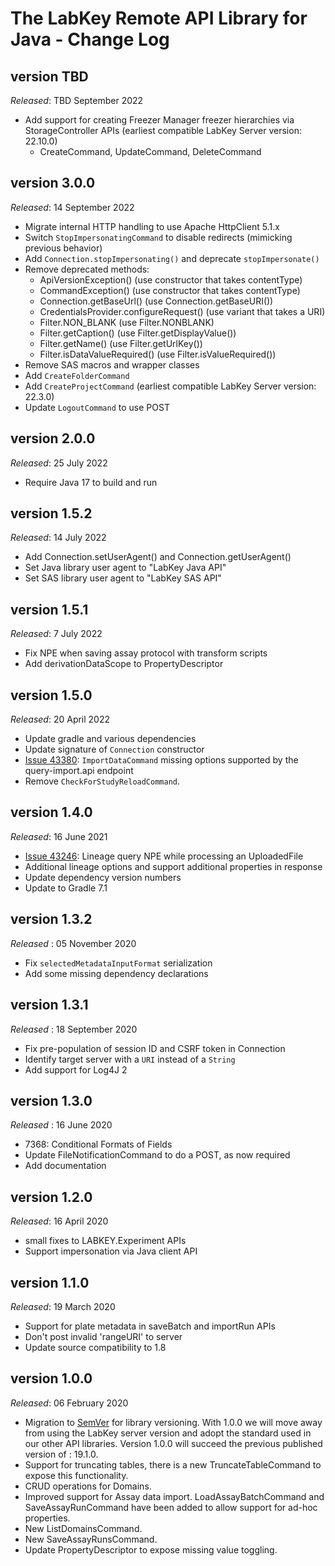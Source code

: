 # The LabKey Remote API Library for Java - Change Log

## version TBD
*Released*: TBD September 2022
* Add support for creating Freezer Manager freezer hierarchies via StorageController APIs (earliest compatible LabKey Server version: 22.10.0)
  * CreateCommand, UpdateCommand, DeleteCommand

## version 3.0.0
*Released*: 14 September 2022
* Migrate internal HTTP handling to use Apache HttpClient 5.1.x
* Switch `StopImpersonatingCommand` to disable redirects (mimicking previous behavior)
* Add `Connection.stopImpersonating()` and deprecate `stopImpersonate()`
* Remove deprecated methods:
  * ApiVersionException() (use constructor that takes contentType)
  * CommandException() (use constructor that takes contentType)
  * Connection.getBaseUrl() (use Connection.getBaseURI())
  * CredentialsProvider.configureRequest() (use variant that takes a URI)
  * Filter.NON_BLANK (use Filter.NONBLANK)
  * Filter.getCaption() (use Filter.getDisplayValue())
  * Filter.getName() (use Filter.getUrlKey())
  * Filter.isDataValueRequired() (use Filter.isValueRequired())
* Remove SAS macros and wrapper classes
* Add `CreateFolderCommand`
* Add `CreateProjectCommand` (earliest compatible LabKey Server version: 22.3.0)
* Update `LogoutCommand` to use POST

## version 2.0.0
*Released*: 25 July 2022
* Require Java 17 to build and run

## version 1.5.2
*Released*: 14 July 2022
* Add Connection.setUserAgent() and Connection.getUserAgent()
* Set Java library user agent to "LabKey Java API"
* Set SAS library user agent to "LabKey SAS API"

## version 1.5.1
*Released*: 7 July 2022
* Fix NPE when saving assay protocol with transform scripts
* Add derivationDataScope to PropertyDescriptor

## version 1.5.0
*Released*: 20 April 2022
* Update gradle and various dependencies
* Update signature of `Connection` constructor
* [Issue 43380](https://www.labkey.org/home/Developer/issues/issues-details.view?issueId=43380): `ImportDataCommand` missing options supported by the query-import.api endpoint
* Remove `CheckForStudyReloadCommand`.

## version 1.4.0
*Released*: 16 June 2021
* [Issue 43246](https://www.labkey.org/home/Developer/issues/issues-details.view?issueId=43246): Lineage query NPE while processing an UploadedFile
* Additional lineage options and support additional properties in response
* Update dependency version numbers
* Update to Gradle 7.1

## version 1.3.2
*Released* : 05 November 2020
* Fix `selectedMetadataInputFormat` serialization
* Add some missing dependency declarations 

## version 1.3.1
*Released* : 18 September 2020

* Fix pre-population of session ID and CSRF token in Connection
* Identify target server with a `URI` instead of a `String`
* Add support for Log4J 2

## version 1.3.0
*Released* : 16 June 2020

* 7368: Conditional Formats of Fields
* Update FileNotificationCommand to do a POST, as now required
* Add documentation

## version 1.2.0
*Released*: 16 April 2020

* small fixes to LABKEY.Experiment APIs
* Support impersonation via Java client API

## version 1.1.0
*Released*: 19 March 2020

* Support for plate metadata in saveBatch and importRun APIs
* Don't post invalid 'rangeURI' to server
* Update source compatibility to 1.8

## version 1.0.0
*Released*: 06 February 2020

- Migration to [SemVer](https://semver.org/) for library versioning. With 1.0.0 we will move away from using the LabKey server version 
and adopt the standard used in our other API libraries. Version 1.0.0 will succeed the previous published version of : 19.1.0.
- Support for truncating tables, there is a new TruncateTableCommand to expose this functionality.
- CRUD operations for Domains. 
- Improved support for Assay data import. LoadAssayBatchCommand and SaveAssayRunCommand have been added to allow support for ad-hoc properties.
- New ListDomainsCommand.
- New SaveAssayRunsCommand.
- Update PropertyDescriptor to expose missing value toggling. 

